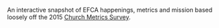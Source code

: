 An interactive snapshot of EFCA happenings, metrics and mission based loosely off the 2015 [Church Metrics Survey](https://go.efca.org/resources/announcement/annual-church-metrics-survey-results).